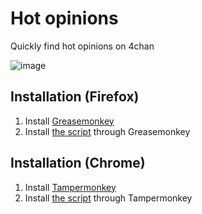 # Hot opinions

Quickly find hot opinions on 4chan

![image](https://cloud.githubusercontent.com/assets/3087287/11796588/ebcd82e6-a28a-11e5-8fa5-a8f2c1d77347.png)


## Installation (Firefox)

1. Install [Greasemonkey](https://addons.mozilla.org/en-US/firefox/addon/greasemonkey/)
2. Install [the script](https://raw.githubusercontent.com/dnsev/hotop/master/hotop.user.js) through Greasemonkey


## Installation (Chrome)

1. Install [Tampermonkey](https://chrome.google.com/webstore/detail/tampermonkey/dhdgffkkebhmkfjojejmpbldmpobfkfo)
2. Install [the script](https://raw.githubusercontent.com/dnsev/hotop/master/hotop.user.js) through Tampermonkey
